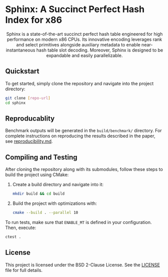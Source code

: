 # Sphinx: A Succinct Perfect Hash Index for x86

<p align="center">
Sphinx is a state-of-the-art succinct perfect hash table engineered for high performance on modern x86 CPUs. Its innovative encoding leverages rank and select primitives alongside auxiliary metadata to enable near-instantaneous hash table slot decoding. Moreover, Sphinx is designed to be expandable and easily parallelizable.
</p>

## Quickstart

To get started, simply clone the repository and navigate into the project directory:

```bash
git clone [repo-url]
cd sphinx
```

## Reproducablity
Benchmark outputs will be generated in the `build/benchmark/` directory. For complete instructions on reproducing the results described in the paper, see [reproducibility.md](benchmark/reproducibility.md).

## Compiling and Testing

After cloning the repository along with its submodules, follow these steps to build the project using CMake:

1. Create a build directory and navigate into it:
   ```bash
   mkdir build && cd build
   ```
2. Build the project with optimizations with:
   ```bash
   cmake --build . --parallel 10
   ```

To run tests, make sure that `ENABLE_MT` is defined in your configuration. Then, execute:
```bash
ctest .
```

## License

This project is licensed under the BSD 2-Clause License. See the [LICENSE](LICENSE) file for full details.
